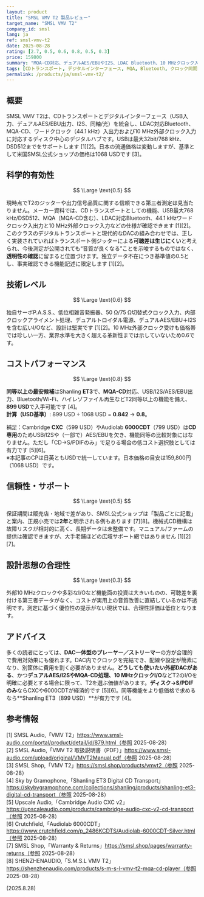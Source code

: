 ```yaml
---
layout: product
title: "SMSL VMV T2 製品レビュー"
target_name: "SMSL VMV T2"
company_id: smsl
lang: ja
ref: smsl-vmv-t2
date: 2025-08-28
rating: [2.7, 0.5, 0.6, 0.8, 0.5, 0.3]
price: 159800
summary: "MQA-CD対応、デュアルAES/EBUやI2S、LDAC Bluetooth、10 MHzクロック入出力まで備える多機能CDトランスポート兼USB-DDCです。第三者測定は未確認で、一般的にはDAC一体型の方が合理的です。"
tags: [CDトランスポート, デジタルインターフェース, MQA, Bluetooth, クロック同期, SMSL, VMV]
permalink: /products/ja/smsl-vmv-t2/
---
```


## 概要

SMSL VMV T2は、CDトランスポートとデジタルインターフェース（USB入力、デュアルAES/EBU出力、I2S、同軸/光）を統合し、LDAC対応Bluetooth、MQA-CD、ワードクロック（44.1 kHz）入出力および10 MHz外部クロック入力に対応するディスク中心のデジタルハブです。USBは最大32bit/768 kHz、DSD512までをサポートします [1][2]。日本の流通価格は変動しますが、基準として米国SMSL公式ショップの価格は1068 USDです [3]。

## 科学的有効性

$$ \Large \text{0.5} $$

現時点でT2のジッターや出力信号品質に関する信頼できる第三者測定は見当たりません。メーカー資料では、CDトランスポートとしての機能、USB最大768 kHz/DSD512、MQA（MQA-CD含む）、LDAC対応Bluetooth、44.1 kHzワードクロック入出力と10 MHz外部クロック入力などの仕様が確認できます [1][2]。このクラスのデジタルトランスポートと現代的なDACの組み合わせでは、正しく実装されていればトランスポート側ジッターによる**可聴差は生じにくい**と考えられ、今後測定が公開されても“音質が良くなる”ことを示唆するものではなく、**透明性の確認**に留まると位置づけます。独立データ不在につき基準値の0.5とし、事実確認できる機能記述に限定します [1][2]。

## 技術レベル

$$ \Large \text{0.6} $$

独自サーボP.A.S.S.、低位相雑音発振器、50 Ω/75 Ω切替式クロック入力、内部クロックアライメント処理、デュアルトロイダル電源、デュアルAES/EBU＋I2Sを含む広いI/Oなど、設計は堅実です [1][2]。10 MHz外部クロック受けも価格帯では珍しい一方、業界水準を大きく超える革新性までは示していないため0.6です。

## コストパフォーマンス

$$ \Large \text{0.8} $$

**同等以上の最安候補**はShanling **ET3**で、**MQA-CD**対応、USB/I2S/AES/EBU出力、Bluetooth/Wi-Fi、ハイレゾファイル再生などT2同等以上の機能を備え、**899 USD**で入手可能です [4]。  
**計算（USD基準）**: 899 USD ÷ 1068 USD = **0.842** → **0.8**。

補足：Cambridge **CXC**（599 USD）やAudiolab **6000CDT**（799 USD）は**CD専用**のためUSB/I2Sや（一部で）AES/EBUを欠き、機能同等の比較対象にはなりません。ただし「CD→S/PDIFのみ」で足りる場合の低コスト選択肢としては有力です [5][6]。  
※本記事のCPは日英ともUSDで統一しています。日本価格の目安は159,800円（1068 USD）です。

## 信頼性・サポート

$$ \Large \text{0.5} $$

保証期間は販売店・地域で差があり、SMSL公式ショップは「製品ごとに記載」と案内、正規小売では**2年**と明示される例もあります [7][8]。機械式CD機構は故障リスクが相対的に高く、長期データは未整備です。マニュアル/ファームの提供は確認できますが、大手老舗ほどの広域サポート網ではありません [1][2][7]。

## 設計思想の合理性

$$ \Large \text{0.3} $$

外部10 MHzクロックや多彩なI/Oなど機能面の投資は大きいものの、可聴差を裏付ける第三者データがなく、コストが実用上の音質改善に直結しているかは不透明です。測定に基づく優位性の提示がない現状では、合理性評価は低位となります。

## アドバイス

多くの読者にとっては、**DAC一体型のプレーヤー／ストリーマー**の方が合理的で費用対効果にも優れます。DAC内でクロックを完結でき、配線や設定が簡素になり、別筐体に費用を割く必要がありません。**どうしても使いたい外部DACがある**、かつ**デュアルAES/I2SやMQA-CD処理、10 MHzクロックI/O**などT2のI/Oを明確に必要とする場合に限って、T2を選ぶ価値があります。**ディスク→S/PDIFのみ**ならCXCや6000CDTが経済的です [5][6]。同等機能をより低価格で求めるなら**Shanling ET3（899 USD）**が有力です [4]。

## 参考情報

[1] SMSL Audio,「VMV T2」https://www.smsl-audio.com/portal/product/detail/id/879.html（参照 2025-08-28）  
[2] SMSL Audio,「VMV T2 取扱説明書（PDF）」https://www.smsl-audio.com/upload/original/VMVT2Manual.pdf（参照 2025-08-28）  
[3] SMSL Shop,「VMV T2」https://smsl.shop/products/vmvt2（参照 2025-08-28）  
[4] Sky by Gramophone,「Shanling ET3 Digital CD Transport」https://skybygramophone.com/collections/shanling/products/shanling-et3-digital-cd-transport（参照 2025-08-28）  
[5] Upscale Audio,「Cambridge Audio CXC v2」https://upscaleaudio.com/products/cambridge-audio-cxc-v2-cd-transport（参照 2025-08-28）  
[6] Crutchfield,「Audiolab 6000CDT」https://www.crutchfield.com/p_2486KCDTS/Audiolab-6000CDT-Silver.html（参照 2025-08-28）  
[7] SMSL Shop,「Warranty & Returns」https://smsl.shop/pages/warranty-returns（参照 2025-08-28）  
[8] SHENZHENAUDIO,「S.M.S.L VMV T2」https://shenzhenaudio.com/products/s-m-s-l-vmv-t2-mqa-cd-player（参照 2025-08-28）

(2025.8.28)

